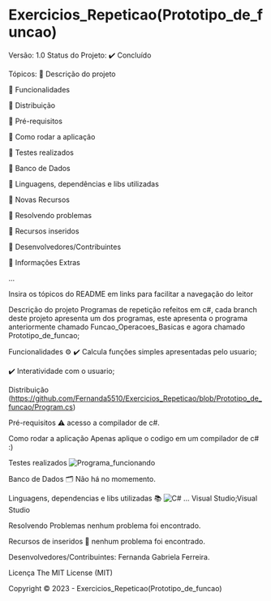# Exercicios_Repeticao(Prototipo_de_funcao)
Versão: 1.0 Status do Projeto: ✔️ Concluído

Tópicos: 
🔹 Descrição do projeto

🔹 Funcionalidades

🔹 Distribuição

🔹 Pré-requisitos

🔹 Como rodar a aplicação

🔹 Testes realizados

🔹 Banco de Dados

🔹 Linguagens, dependências e libs utilizadas

🔹 Novas Recursos

🔹 Resolvendo problemas

🔹 Recursos inseridos

🔹 Desenvolvedores/Contribuintes

🔹 Informações Extras

...

Insira os tópicos do README em links para facilitar a navegação do leitor

Descrição do projeto Programas de repetição refeitos em c#, cada branch deste projeto apresenta um dos programas, este apresenta o programa anteriormente chamado Funcao_Operacoes_Basicas e agora chamado Prototipo_de_funcao;

Funcionalidades ⚙️
✔️ Calcula funções simples apresentadas pelo usuario;

✔️ Interatividade com o usuario;

Distribuição (https://github.com/Fernanda5510/Exercicios_Repeticao/blob/Prototipo_de_funcao/Program.cs)

Pré-requisitos ⚠️ acesso a compilador de c#.

Como rodar a aplicação Apenas aplique o codigo em um compilador de c# :)

Testes realizados ![Programa_funcionando](https://github.com/Fernanda5510/Exercicios_Repeticao/assets/130413112/eac7f95c-8e5c-44c5-9f51-a3faa35cb922)


Banco de Dados 🗂️ Não há no momemento.

Linguagens, dependencias e libs utilizadas 📚 ![C#](https://img.shields.io/badge/C%23-239120?style=for-the-badge&logo=c-sharp&logoColor=white) ... Visual Studio;Visual Studio

Resolvendo Problemas nenhum problema foi encontrado.

Recursos de inseridos 🧰 nenhum problema foi encontrado.

Desenvolvedores/Contribuintes: Fernanda Gabriela Ferreira.

Licença The MIT License (MIT)

Copyright ©️ 2023 - Exercicios_Repeticao(Prototipo_de_funcao)
